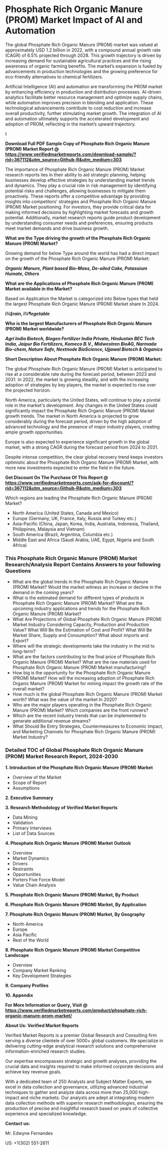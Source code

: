 <meta name="title" content="Global Phosphate Rich Organic Manure (PROM) Market Impact of AI and Automation"><meta name="description" content="The global Phosphate Rich Organic Manure (PROM) market was valued at approximately USD 1.2 billion in 2022, with a compound annual growth rate (CAGR) of 6.5% projected"><meta name="title" content="Phosphate Rich Organic Manure (PROM) Market Size, Share, Scope, Trends, Growth, Opportunities, Analysis, Forecast"><h1>Phosphate Rich Organic Manure (PROM) Market Impact of AI and Automation</h1><p>The global Phosphate Rich Organic Manure (PROM) market was valued at approximately USD 1.2 billion in 2022, with a compound annual growth rate (CAGR) of 6.5% projected through 2028. This growth trajectory is driven by increasing demand for sustainable agricultural practices and the rising awareness of organic farming benefits. The market’s expansion is fueled by advancements in production technologies and the growing preference for eco-friendly alternatives to chemical fertilizers.</p><p>Artificial Intelligence (AI) and automation are transforming the PROM market by enhancing efficiency in production and distribution processes. AI-driven analytics facilitate better resource management and optimize supply chains, while automation improves precision in blending and application. These technological advancements contribute to cost reduction and increase overall productivity, further stimulating market growth. The integration of AI and automation ultimately supports the accelerated development and adoption of PROM, reflecting in the market’s upward trajectory.</p>t</p><p id="" class=""><strong>Download Full PDF Sample Copy of Phosphate Rich Organic Manure (PROM) Market Report @ <a href="https://www.verifiedmarketreports.com/download-sample/?rid=367112&utm_source=Github-R&utm_medium=303" target="_blank">https://www.verifiedmarketreports.com/download-sample/?rid=367112&utm_source=Github-R&utm_medium=303</a></strong></p><p>The importance of&nbsp;Phosphate Rich Organic Manure (PROM) Market research reports lies in their ability to aid strategic planning, helping businesses develop effective strategies by understanding market trends and dynamics. They play a crucial role in risk management by identifying potential risks and challenges, allowing businesses to mitigate them proactively. These reports offer a competitive advantage by providing insights into competitors' strategies and Phosphate Rich Organic Manure (PROM) Market positioning. For investors, they provide critical data for making informed decisions by highlighting market forecasts and growth potential. Additionally, market research reports guide product development by understanding consumer needs and preferences, ensuring products meet market demands and drive business growth.</p><p><strong>What are the&nbsp;Type driving the growth of the Phosphate Rich Organic Manure (PROM) Market?</strong></p><p id="" class="">Growing demand for below Type around the world has had a direct impact on the growth of the Phosphate Rich Organic Manure (PROM) Market:</p><em><strong>Organic Manure, Plant based Bio-Mass, De-oiled Cake, Potassium Humate, Others</strong></em></p><strong>What are the&nbsp;Applications&nbsp;of Phosphate Rich Organic Manure (PROM) Market available in the Market?</strong></p><p id="" class="">Based on Application the Market is categorized into Below types that held the largest Phosphate Rich Organic Manure (PROM) Market share In 2024.</p><em><strong>ï¼§rain, ï¼¶egetable</strong></em></p><strong>Who is the largest Manufacturers of Phosphate Rich Organic Manure (PROM) Market worldwide?</strong></p><p><em><strong>Agri India Biotech, Biogen Fertilizer India Private, Hindustan BEC Tech India, Jaipur Bio Fertilizers, Komeco B.V., Midwestren BioAG, Narmada Bio-chem, Nature Safe, Nextnode BioScience, Ujjawal Biotech & Organics</strong></em></p><p id="" class=""><strong>Short Description About Phosphate Rich Organic Manure (PROM) Market:</strong></p><p>The global Phosphate Rich Organic Manure (PROM) Market is anticipated to rise at a considerable rate during the forecast period, between 2023 and 2031. In 2022, the market is growing steadily, and with the increasing adoption of strategies by key players, the market is expected to rise over the projected horizon.</p><p>North America, particularly the United States, will continue to play a pivotal role in the market's development. Any changes in the United States could significantly impact the Phosphate Rich Organic Manure (PROM) Market growth trends. The market in North America is projected to grow considerably during the forecast period, driven by the high adoption of advanced technology and the presence of major industry players, creating ample growth opportunities.</p><p>Europe is also expected to experience significant growth in the global market, with a strong CAGR during the forecast period from 2024 to 2031.</p><p>Despite intense competition, the clear global recovery trend keeps investors optimistic about the Phosphate Rich Organic Manure (PROM) Market, with more new investments expected to enter the field in the future.</p><p id="" class=""><strong>Get Discount On The Purchase Of This Report @ <a href="https://www.verifiedmarketreports.com/ask-for-discount/?rid=367112&utm_source=Github-R&utm_medium=303" target="_blank">https://www.verifiedmarketreports.com/ask-for-discount/?rid=367112&utm_source=Github-R&utm_medium=303</a></strong></p>Which regions are leading the Phosphate Rich Organic Manure (PROM) Market?</p><ul><li>North America (United States, Canada and Mexico)</li><li>Europe (Germany, UK, France, Italy, Russia and Turkey etc.)</li><li>Asia-Pacific (China, Japan, Korea, India, Australia, Indonesia, Thailand, Philippines, Malaysia and Vietnam)</li><li>South America (Brazil, Argentina, Columbia etc.)</li><li>Middle East and Africa (Saudi Arabia, UAE, Egypt, Nigeria and South Africa)</li></ul><h3 id="" class="">This Phosphate Rich Organic Manure (PROM) Market Research/Analysis Report Contains Answers to your following Questions</h3><ul><li>What are the global trends in the Phosphate Rich Organic Manure (PROM) Market? Would the market witness an increase or decline in the demand in the coming years?</li><li>What is the estimated demand for different types of products in Phosphate Rich Organic Manure (PROM) Market? What are the upcoming industry applications and trends for the Phosphate Rich Organic Manure (PROM) Market?</li><li>What Are Projections of Global Phosphate Rich Organic Manure (PROM) Market Industry Considering Capacity, Production and Production Value? What Will Be the Estimation of Cost and Profit? What Will Be Market Share, Supply and Consumption? What about imports and Export?</li><li>Where will the strategic developments take the industry in the mid to long-term?</li><li>What are the factors contributing to the final price of Phosphate Rich Organic Manure (PROM) Market? What are the raw materials used for Phosphate Rich Organic Manure (PROM) Market manufacturing?</li><li>How big is the opportunity for the Phosphate Rich Organic Manure (PROM) Market? How will the increasing adoption of Phosphate Rich Organic Manure (PROM) Market for mining impact the growth rate of the overall market?</li><li>How much is the global Phosphate Rich Organic Manure (PROM) Market worth? What was the value of the market In 2020?</li><li>Who are the major players operating in the Phosphate Rich Organic Manure (PROM) Market? Which companies are the front runners?</li><li>Which are the recent industry trends that can be implemented to generate additional revenue streams?</li><li>What Should Be Entry Strategies, Countermeasures to Economic Impact, and Marketing Channels for Phosphate Rich Organic Manure (PROM) Market Industry?</li></ul><h3 id="" class="">Detailed TOC of Global Phosphate Rich Organic Manure (PROM) Market Research Report, 2024-2030</h3><p id="" class=""><strong>1. Introduction of the Phosphate Rich Organic Manure (PROM) Market</strong></p><ul><li>Overview of the Market</li><li>Scope of Report</li><li>Assumptions</li></ul><p id="" class=""><strong>2. Executive Summary</strong></p><p id="" class=""><strong>3. Research Methodology of Verified Market Reports</strong></p><ul><li>Data Mining</li><li>Validation</li><li>Primary Interviews</li><li>List of Data Sources</li></ul><p id="" class=""><strong>4. Phosphate Rich Organic Manure (PROM) Market Outlook</strong></p><ul><li>Overview</li><li>Market Dynamics</li><li>Drivers</li><li>Restraints</li><li>Opportunities</li><li>Porters Five Force Model</li><li>Value Chain Analysis</li></ul><p id="" class=""><strong>5. Phosphate Rich Organic Manure (PROM) Market, By Product</strong></p><p id="" class=""><strong>6. Phosphate Rich Organic Manure (PROM) Market, By Application</strong></p><p id="" class=""><strong>7. Phosphate Rich Organic Manure (PROM) Market, By Geography</strong></p><ul><li>North America</li><li>Europe</li><li>Asia Pacific</li><li>Rest of the World</li></ul><p id="" class=""><strong>8. Phosphate Rich Organic Manure (PROM) Market Competitive Landscape</strong></p><ul><li>Overview</li><li>Company Market Ranking</li><li>Key Development Strategies</li></ul><p id="" class=""><strong>9. Company Profiles</strong></p><p id="" class=""><strong>10. Appendix</strong></p><p id="" class=""><strong>For More Information or Query, Visit @ <a href="https://www.verifiedmarketreports.com/product/phosphate-rich-organic-manure-prom-market/" target="_blank">https://www.verifiedmarketreports.com/product/phosphate-rich-organic-manure-prom-market/</a></strong></p><p id="" class=""><strong>About Us: Verified Market Reports</strong></p><p id="" class="">Verified Market Reports is a premier Global Research and Consulting firm serving a diverse clientele of over 5000+ global customers. We specialize in delivering cutting-edge analytical research solutions and comprehensive information-enriched research studies.</p><p id="" class="">Our expertise encompasses strategic and growth analyses, providing the crucial data and insights required to make informed corporate decisions and achieve key revenue goals.</p><p id="" class="">With a dedicated team of 250 Analysts and Subject Matter Experts, we excel in data collection and governance, utilizing advanced industrial techniques to gather and analyze data across more than 25,000 high-impact and niche markets. Our analysts are adept at integrating modern data collection methods with superior research methodologies, ensuring the production of precise and insightful research based on years of collective experience and specialized knowledge.</p><p id="" class=""><strong>Contact us:</strong></p><p id="" class="">Mr. Edwyne Fernandes</p><p id="" class="">US: +1(302) 551-2611</p>